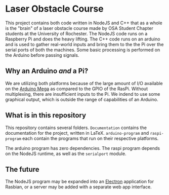 # Laser Obstacle Course

This project contains both code written in NodeJS and C++ that as a whole is the "brain" of a laser obstacle course made by OSA Student Chapter students at the University of Rochester.  The NodeJS code runs on a Raspberry Pi and does the heavy lifting.  The C++ code runs on an arduino and is used to gather real-world inputs and bring them to the the Pi over the serial ports of both the machines.  Some basic processing is performed on the Arduino before passing signals.

## Why an Arduino _and_ a Pi?

We are utilizing both platforms because of the large amount of I/O available on the [Arduino Mega](https://www.arduino.cc/en/Main/arduinoBoardMega2560) as compared to the GPIO of the RasPi.  Without multiplexing, there are insufficient inputs to the Pi.  We indend to use some graphical output, which is outside the range of capabilities of an Arduino.

## What is in this repository

This repository contains several folders.  `Documentation` contains the documentation for the project, written in LaTeX.  `arduino-program` and `raspi-program` each contain the programs that run on their respective platforms.

The arduino program has zero dependencies.  The raspi program depends on the NodeJS runtime, as well as the `serialport` module.

## The future
The NodeJS program may be expanded into an [Electron](http://electron.atom.io/) application for Rasbian, or a server may be added with a separate web app interface.
